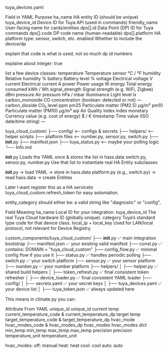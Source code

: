 
tuya_devices.yaml

Field in YAML	Purpose
ha_name	        HA entity ID (should be unique)
tuya_device_id	Device ID for Tuya API (used in commands)
friendly_name	User-facing name for cards/entities
dps[].id	    Data Point (DP) ID for Tuya commands
dps[].code	    DP code name (human-readable)
dps[].platform	HA platform type: sensor, switch, etc.
enabled	Whether to include the device/dp

explain that code is what is used, not so much dp id numbers

explaine about integer: true

list a few device classes:
temperature	    Temperature sensor	    °C / °F
humidity	    Relative humidity	    %
battery	        Battery level	        %
voltage	        Electrical voltage	    V
current	        Electrical current	    A
power	        Power usage     	    W
energy	        Total energy consumed	kWh / Wh
signal_strength	Signal strength (e.g. WiFi, Zigbee)	dBm
pressure	    Air pressure	        hPa / mbar
illuminance	    Light level	    lx
carbon_monoxide	CO concentration (boolean: detected or not)	—
carbon_dioxide	CO₂ level	            ppm
pm25	        Particulate matter (PM2.5)	µg/m³
pm10	        Particulate matter (PM10)	µg/m³
aqi	            Air Quality Index	index
monetary	    Currency value (e.g. cost of energy)	$ / €
timestamp	    Time value (ISO date/time string)	    —


tuya_cloud_custom/
├── config/              <-- configs & secrets
├── helpers/             <-- helper scripts
├── platform files       <-- number.py, sensor.py, switch.py
├── __init__.py
├── manifest.json
├── tuya_status.py       <-- maybe your polling logic
└── Info.md

__init__.py	                        Loads the YAML once & stores the list in hass.data
switch.py, sensor.py, number.py	    Use that list to instantiate real HA Entity subclasses

__init__.py → load YAML → store in hass.data
platform.py (e.g., switch.py) → read hass.data → create Entities

Later I want register this as a HA serviceto tuya_cloud_custom.refresh_token for easy automation.

entity_category should either be: a valid string like "diagnostic" or "config",

Field	                Meaning
ha_name	                Local ID for your integration.
tuya_device_id	        The real Tuya Cloud hardware ID (globally unique).
category	            Tuya’s standard type code for that device class.
local_ip + local_key	Used for LAN/local protocol, not relevant for Device Registry.

custom_components/tuya_cloud_custom/
├── __init__.py               ✅ main integration bootstrap
├── manifest.json             ✅ your existing valid manifest
├── const.py                  ✅ contains: DOMAIN = "tuya_cloud_custom"
├── config_flow.py            ✅ minimal config flow if you use it
├── status.py                 ✅ handles periodic polling
├── switch.py                 ✅ your switch platform
├── sensor.py                 ✅ your sensor platform
├── number.py                 ✅ your number platform
├── helpers/
│   ├── helper.py             ✅ shared build helpers
│   ├── token_refresh.py      ✅ final consistent token refresher
│   ├── device_loader.py      ✅ final consistent YAML loader
├── config/
│   ├── secrets.yaml          ✅ your secret keys
│   ├── tuya_devices.yaml     ✅ your device list
│   ├── tuya_token.json       ✅ always updated here




This means in climate.py you can:

Attribute	From YAML
unique_id	unique_id
current temp	current_temperature_code & current_temperature_dp
target temp	target_temperature_code & target_temperature_dp
hvac_mode	hvac_modes_code & hvac_modes_dp
hvac_modes	hvac_modes dict
min_temp	min_temp
max_temp	max_temp
precision	precision
temperature_unit	temperature_unit

hvac_modes:
  off: manual
  heat: heat
  cool: cool
  auto: auto